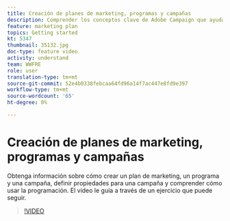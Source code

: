 ```yaml
---
title: Creación de planes de marketing, programas y campañas
description: Comprender los conceptos clave de Adobe Campaign que ayudan a planificar, ejecutar y medir de manera eficaz las campañas de mercadotecnia entre canales.
feature: marketing plan
topics: Getting started
kt: 5347
thumbnail: 35132.jpg
doc-type: feature video
activity: understand
team: WWFRE
role: user
translation-type: tm+mt
source-git-commit: 52e4b0338febcaa64fd96a14f7ac447e8fd9e397
workflow-type: tm+mt
source-wordcount: '65'
ht-degree: 0%

---
```



# Creación de planes de marketing, programas y campañas

Obtenga información sobre cómo crear un plan de marketing, un programa y una campaña, definir propiedades para una campaña y comprender cómo usar la programación.
El vídeo le guía a través de un ejercicio que puede seguir.

>[!VIDEO](https://video.tv.adobe.com/v/35132?quality=12)
